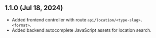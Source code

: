 ## 1.1.0 (Jul 18, 2024)

- Added frontend controller with route `api/location/<type-slug>.<format>`.
- Added backend autocomplete JavaScript assets for location search.